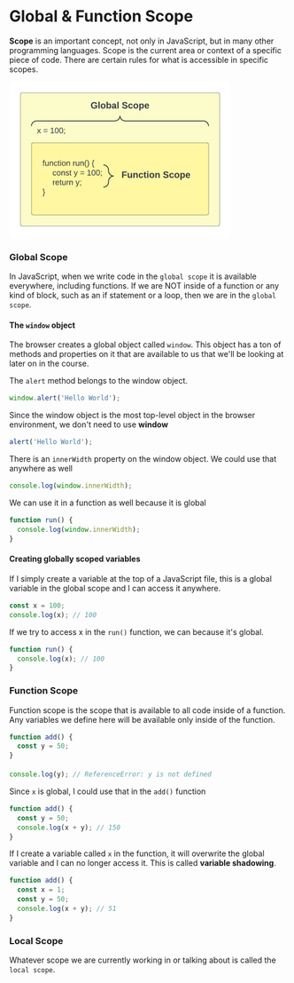 # Global & Function Scope

**Scope** is an important concept, not only in JavaScript, but in many other programming languages. Scope is the current area or context of a specific piece of code. There are certain rules for what is accessible in specific scopes.

<img src="images/function-scope.png" alt="" style="width: 400px" />

### Global Scope

In JavaScript, when we write code in the `global scope` it is available everywhere, including functions. If we are NOT inside of a function or any kind of block, such as an if statement or a loop, then we are in the `global scope`.

#### The `window` object

The browser creates a global object called `window`. This object has a ton of methods and properties on it that are available to us that we'll be looking at later on in the course.

The `alert` method belongs to the window object.

```JavaScript
window.alert('Hello World');
```

Since the window object is the most top-level object in the browser environment, we don't need to use **window**

```JavaScript
alert('Hello World');
```

There is an `innerWidth` property on the window object. We could use that anywhere as well

```JavaScript
console.log(window.innerWidth);
```

We can use it in a function as well because it is global

```JavaScript
function run() {
  console.log(window.innerWidth);
}
```

#### Creating globally scoped variables

If I simply create a variable at the top of a JavaScript file, this is a global variable in the global scope and I can access it anywhere.

```js
const x = 100;
console.log(x); // 100
```

If we try to access x in the `run()` function, we can because it's global.

```JavaScript
function run() {
  console.log(x); // 100
}
```

### Function Scope

Function scope is the scope that is available to all code inside of a function. Any variables we define here will be available only inside of the function.

```js
function add() {
  const y = 50;
}

console.log(y); // ReferenceError: y is not defined
```

Since `x` is global, I could use that in the `add()` function

```js
function add() {
  const y = 50;
  console.log(x + y); // 150
}
```

If I create a variable called `x` in the function, it will overwrite the global variable and I can no longer access it. This is called **variable shadowing**.

```js
function add() {
  const x = 1;
  const y = 50;
  console.log(x + y); // 51
}
```

### Local Scope

Whatever scope we are currently working in or talking about is called the `local scope`.
